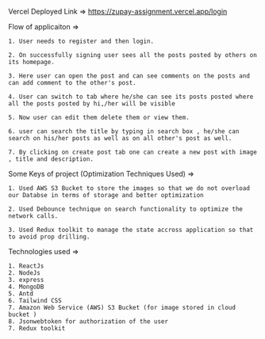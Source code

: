 Vercel Deployed Link =>  https://zupay-assignment.vercel.app/login

Flow of applicaiton  =>

    1. User needs to register and then login.
    
    2. On successfully signing user sees all the posts posted by others on its homepage.
    
    3. Here user can open the post and can see comments on the posts and can add comment to the other's post.
    
    4. User can switch to tab where he/she can see its posts posted where all the posts posted by hi,/her will be visible
    
    5. Now user can edit them delete them or view them.
    
    6. user can search the title by typing in search box , he/she can search on his/her posts as well as on all other's post as well.
    
    7. By clicking on create post tab one can create a new post with image , title and description.

Some Keys of project (Optimization Techniques Used)  =>

    1. Used AWS S3 Bucket to store the images so that we do not overload our Databse in terms of storage and better optimization
    
    2. Used Debounce technique on search functionality to optimize the network calls.
    
    3. Used Redux toolkit to manage the state accross application so that to avoid prop drilling.

    
Technologies used  =>

    1. ReactJs
    2. NodeJs
    3. express
    4. MongoDB
    5. Antd
    6. Tailwind CSS
    7. Amazon Web Service (AWS) S3 Bucket (for image stored in cloud bucket )
    8. Jsonwebtoken for authorization of the user
    7. Redux toolkit



